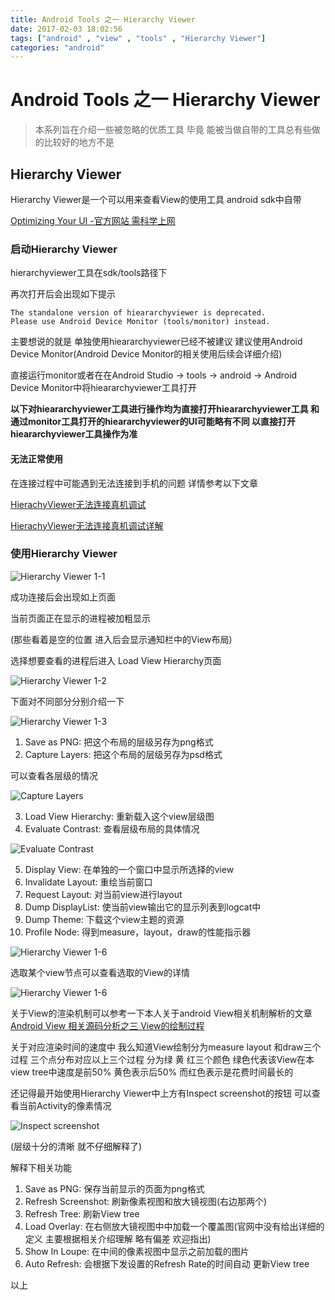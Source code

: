```yaml
---
title: Android Tools 之一 Hierarchy Viewer
date: 2017-02-03 18:02:56
tags: ["android" , "view" , "tools" , "Hierarchy Viewer"]
categories: "android"
---
```

# Android Tools 之一 Hierarchy Viewer

>本系列旨在介绍一些被忽略的优质工具 毕竟 能被当做自带的工具总有些做的比较好的地方不是

## Hierarchy Viewer

Hierarchy Viewer是一个可以用来查看View的使用工具 android sdk中自带

[Optimizing Your UI -官方网站 需科学上网](https://developer.android.com/studio/profile/optimize-ui.html#lint)

### 启动Hierarchy Viewer

hierarchyviewer工具在sdk/tools路径下
<!-- more -->

再次打开后会出现如下提示
```
The standalone version of hieararchyviewer is deprecated.
Please use Android Device Monitor (tools/monitor) instead.
```
主要想说的就是 单独使用hieararchyviewer已经不被建议  建议使用Android Device Monitor(Android Device Monitor的相关使用后续会详细介绍)

直接运行monitor或者在在Android Studio -> tools -> android -> Android Device Monitor中将hieararchyviewer工具打开

**以下对hieararchyviewer工具进行操作均为直接打开hieararchyviewer工具 和通过monitor工具打开的hieararchyviewer的UI可能略有不同  以直接打开hieararchyviewer工具操作为准**


#### 无法正常使用

在连接过程中可能遇到无法连接到手机的问题 详情参考以下文章

[HierachyViewer无法连接真机调试](http://blog.csdn.net/yafeng_0306/article/details/17224001)

[HierachyViewer无法连接真机调试详解](http://maider.blog.sohu.com/255448342.html)

### 使用Hierarchy Viewer

![Hierarchy Viewer 1-1](https://qiniu-ali-oss.oss-cn-hangzhou.aliyuncs.com/qiniuold/38369431.jpg)

成功连接后会出现如上页面

当前页面正在显示的进程被加粗显示

(那些看着是空的位置 进入后会显示通知栏中的View布局)

选择想要查看的进程后进入 Load View Hierarchy页面

![Hierarchy Viewer 1-2](https://qiniu-ali-oss.oss-cn-hangzhou.aliyuncs.com/qiniuold/92076930.jpg)

下面对不同部分分别介绍一下

![Hierarchy Viewer 1-3](https://qiniu-ali-oss.oss-cn-hangzhou.aliyuncs.com/qiniuold/86316333.jpg)

1. Save as PNG: 把这个布局的层级另存为png格式
2. Capture Layers: 把这个布局的层级另存为psd格式

  可以查看各层级的情况

  ![Capture Layers](https://qiniu-ali-oss.oss-cn-hangzhou.aliyuncs.com/qiniuold/35966961.jpg)

3. Load View Hierarchy: 重新载入这个view层级图
4. Evaluate Contrast: 查看层级布局的具体情况

  ![Evaluate Contrast](https://qiniu-ali-oss.oss-cn-hangzhou.aliyuncs.com/qiniuold/9472523.jpg)

5. Display View: 在单独的一个窗口中显示所选择的view
6. Invalidate Layout: 重绘当前窗口
7. Request Layout: 对当前view进行layout
8. Dump DisplayList: 使当前view输出它的显示列表到logcat中
9. Dump Theme: 下载这个view主题的资源
10. Profile Node: 得到measure，layout，draw的性能指示器

![Hierarchy Viewer 1-6](https://qiniu-ali-oss.oss-cn-hangzhou.aliyuncs.com/qiniuold/39942923.jpg)

选取某个view节点可以查看选取的View的详情

![Hierarchy Viewer 1-6](https://qiniu-ali-oss.oss-cn-hangzhou.aliyuncs.com/qiniuold/41478031.jpg)

关于View的渲染机制可以参考一下本人关于android View相关机制解析的文章 [Android View 相关源码分析之三 View的绘制过程 ](http://www.jianshu.com/p/8f3e45663d06)

关于对应渲染时间的速度中  我么知道View绘制分为measure layout 和draw三个过程 三个点分布对应以上三个过程 分为绿 黄 红三个颜色  绿色代表该View在本view tree中速度是前50% 黄色表示后50% 而红色表示是花费时间最长的

还记得最开始使用Hierarchy Viewer中上方有Inspect screenshot的按钮 可以查看当前Activity的像素情况

![Inspect screenshot](https://qiniu-ali-oss.oss-cn-hangzhou.aliyuncs.com/qiniuold/5593142.jpg)

(层级十分的清晰 就不仔细解释了)

解释下相关功能

1. Save as PNG: 保存当前显示的页面为png格式
2. Refresh Screenshot: 刷新像素视图和放大镜视图(右边那两个)
3. Refresh Tree: 刷新View tree
4. Load Overlay: 在右侧放大镜视图中中加载一个覆盖图(官网中没有给出详细的定义 主要根据相关介绍理解 略有偏差 欢迎指出)
5. Show In Loupe: 在中间的像素视图中显示之前加载的图片
6. Auto Refresh: 会根据下发设置的Refresh Rate的时间自动
更新View tree


以上

